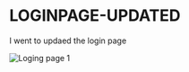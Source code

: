 # LOGINPAGE-UPDATED
I went to updaed the login page

![Loging page 1](https://github.com/JohnnyLouisTech/LOGINPAGE-UPDATED/assets/29494723/c14d662a-681d-49c3-ad91-e5a8fef58204)
